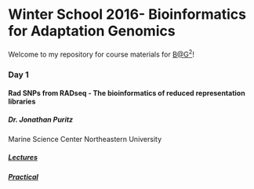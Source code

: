 # Winter School 2016- Bioinformatics for Adaptation Genomics

Welcome to my repository for course materials for [B@G<sup>2</sup>](http://www.adaptation.ethz.ch/education/winter-school-2016.html)!

### Day 1

#### Rad SNPs from RADseq - The bioinformatics of reduced representation libraries
##### Dr. Jonathan Puritz 
Marine Science Center
Northeastern University


#####	[Lectures](/Lectures)
#####	[Practical](/Exercises)

